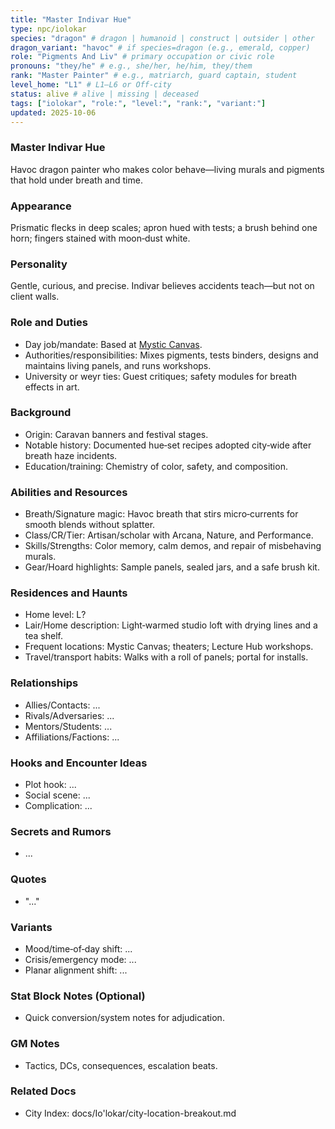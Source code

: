 ```yaml
---
title: "Master Indivar Hue"
type: npc/iolokar
species: "dragon" # dragon | humanoid | construct | outsider | other
dragon_variant: "havoc" # if species=dragon (e.g., emerald, copper)
role: "Pigments And Liv" # primary occupation or civic role
pronouns: "they/he" # e.g., she/her, he/him, they/them
rank: "Master Painter" # e.g., matriarch, guard captain, student
level_home: "L1" # L1–L6 or Off‑city
status: alive # alive | missing | deceased
tags: ["iolokar", "role:", "level:", "rank:", "variant:"]
updated: 2025-10-06
---
```

### Master Indivar Hue

Havoc dragon painter who makes color behave—living murals and pigments that hold under breath and time.

### Appearance

Prismatic flecks in deep scales; apron hued with tests; a brush behind one horn; fingers stained with moon‑dust white.

### Personality

Gentle, curious, and precise. Indivar believes accidents teach—but not on client walls.

### Role and Duties

- Day job/mandate: Based at [Mystic Canvas](docs/Io'lokar/Locations/mystic-canvas.md).
- Authorities/responsibilities: Mixes pigments, tests binders, designs and maintains living panels, and runs workshops.
- University or weyr ties: Guest critiques; safety modules for breath effects in art.

### Background

- Origin: Caravan banners and festival stages.
- Notable history: Documented hue‑set recipes adopted city‑wide after breath haze incidents.
- Education/training: Chemistry of color, safety, and composition.

### Abilities and Resources

- Breath/Signature magic: Havoc breath that stirs micro‑currents for smooth blends without splatter.
- Class/CR/Tier: Artisan/scholar with Arcana, Nature, and Performance.
- Skills/Strengths: Color memory, calm demos, and repair of misbehaving murals.
- Gear/Hoard highlights: Sample panels, sealed jars, and a safe brush kit.

### Residences and Haunts

- Home level: L?
- Lair/Home description: Light‑warmed studio loft with drying lines and a tea shelf.
- Frequent locations: Mystic Canvas; theaters; Lecture Hub workshops.
- Travel/transport habits: Walks with a roll of panels; portal for installs.

### Relationships

- Allies/Contacts: ...
- Rivals/Adversaries: ...
- Mentors/Students: ...
- Affiliations/Factions: ...

### Hooks and Encounter Ideas

- Plot hook: ...
- Social scene: ...
- Complication: ...

### Secrets and Rumors

- ...

### Quotes

- "..."

### Variants

- Mood/time‑of‑day shift: ...
- Crisis/emergency mode: ...
- Planar alignment shift: ...

### Stat Block Notes (Optional)

- Quick conversion/system notes for adjudication.

### GM Notes

- Tactics, DCs, consequences, escalation beats.

### Related Docs

- City Index: docs/Io'lokar/city-location-breakout.md
